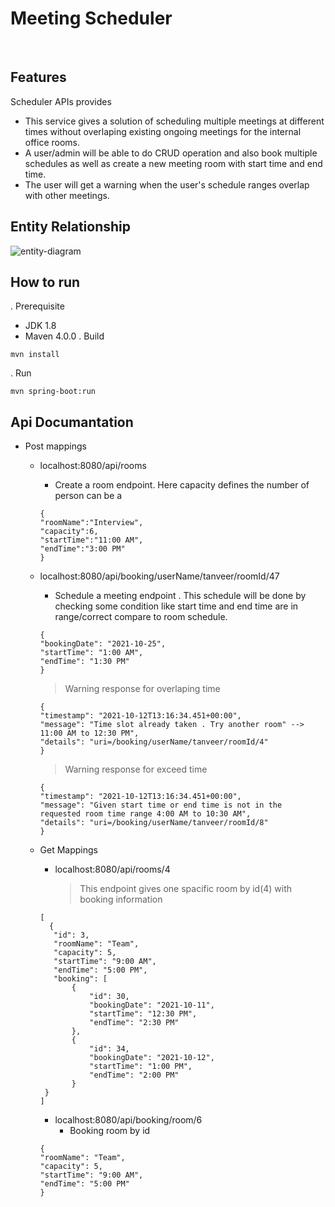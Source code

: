 
# Meeting Scheduler

<br/>

## Features

Scheduler APIs provides
* This service gives a solution of scheduling multiple meetings at different times without overlaping existing ongoing meetings for the internal office rooms. 
* A user/admin will be able to do CRUD operation and also book multiple schedules as well as create a new meeting room with start time and end time.
* The user will get a warning when the user's schedule ranges overlap with other meetings.

## Entity Relationship
![entity-diagram](https://user-images.githubusercontent.com/39630470/136958431-03116b5c-6b67-44ac-b840-b00f93c3d83a.PNG)

## How to run

. Prerequisite
* JDK 1.8
* Maven 4.0.0
. Build
```
mvn install
```
. Run 
```
mvn spring-boot:run
```

## Api Documantation 
* Post mappings
   * localhost:8080/api/rooms
      - Create a room endpoint. Here capacity defines the number of person can be a
      ```
      {
     "roomName":"Interview",
     "capacity":6,
     "startTime":"11:00 AM",
     "endTime":"3:00 PM"
     }
     ```
   * localhost:8080/api/booking/userName/tanveer/roomId/47
      - Schedule a meeting endpoint . This schedule will be done by checking some condition like start time and end time are in range/correct compare to room schedule.
     ```
     {
     "bookingDate": "2021-10-25",
     "startTime": "1:00 AM",
     "endTime": "1:30 PM"
     }
     
     ```
     > Warning response for overlaping time
     ```
     {
     "timestamp": "2021-10-12T13:16:34.451+00:00",
     "message": "Time slot already taken . Try another room" --> 11:00 AM to 12:30 PM",
     "details": "uri=/booking/userName/tanveer/roomId/4"
     }
     ```
     > Warning response for exceed time
     ```
     {
     "timestamp": "2021-10-12T13:16:34.451+00:00",
     "message": "Given start time or end time is not in the requested room time range 4:00 AM to 10:30 AM",
     "details": "uri=/booking/userName/tanveer/roomId/8"
     }
     ```
   * Get Mappings
     
      - localhost:8080/api/rooms/4 
        > This endpoint gives one spacific room by id(4) with booking information
     ```
     [
       {
        "id": 3,
        "roomName": "Team",
        "capacity": 5,
        "startTime": "9:00 AM",
        "endTime": "5:00 PM",
        "booking": [
            {
                "id": 30,
                "bookingDate": "2021-10-11",
                "startTime": "12:30 PM",
                "endTime": "2:30 PM"
            },
            {
                "id": 34,
                "bookingDate": "2021-10-12",
                "startTime": "1:00 PM",
                "endTime": "2:00 PM"
            }
      }
     ]
     ```
      - localhost:8080/api/booking/room/6
         - Booking room by id
     ```
     {
     "roomName": "Team",
     "capacity": 5,
     "startTime": "9:00 AM",
     "endTime": "5:00 PM"
     }
     ```
